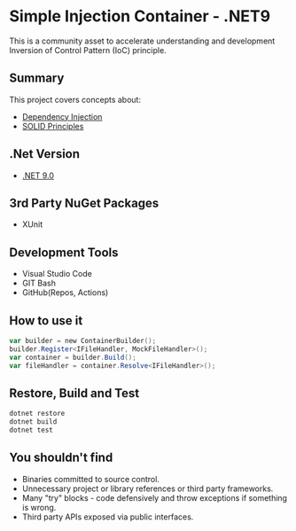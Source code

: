 # Simple Injection Container - .NET9 

This is a community asset to accelerate understanding and development Inversion of Control Pattern (IoC) principle.

## Summary

This project covers concepts about:  

- [Dependency Injection](http://en.wikipedia.org/wiki/Dependency_injection)
- [SOLID Principles](http://en.wikipedia.org/wiki/SOLID_%28object-oriented_design%29)

## .Net Version

- [.NET 9.0](https://dotnet.microsoft.com/en-us/download)

## 3rd Party NuGet Packages

- XUnit

## Development Tools

- Visual Studio Code
- GIT Bash
- GitHub(Repos, Actions)

## How to use it

```Powershell
var builder = new ContainerBuilder();
builder.Register<IFileHandler, MockFileHandler>();
var container = builder.Build();
var fileHandler = container.Resolve<IFileHandler>();
```

## Restore, Build and Test

```Powershell
dotnet restore
dotnet build
dotnet test

```

## You shouldn't find

- Binaries committed to source control.
- Unnecessary project or library references or third party frameworks.
- Many "try" blocks - code defensively and throw exceptions if something is wrong.
- Third party APIs exposed via public interfaces.
